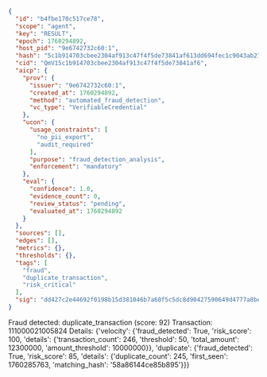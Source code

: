 ```json
{
  "id": "b4fbe170c517ce78",
  "scope": "agent",
  "key": "RESULT",
  "epoch": 1760294892,
  "host_pid": "9e6742732c60:1",
  "hash": "5c1b914703cbee2304af913c47f4f5de73841af613dd694fec1c9043ab2763cf",
  "cid": "QmV15c1b914703cbee2304af913c47f4f5de73841af6",
  "aicp": {
    "prov": {
      "issuer": "9e6742732c60:1",
      "created_at": 1760294892,
      "method": "automated_fraud_detection",
      "vc_type": "VerifiableCredential"
    },
    "ucon": {
      "usage_constraints": [
        "no_pii_export",
        "audit_required"
      ],
      "purpose": "fraud_detection_analysis",
      "enforcement": "mandatory"
    },
    "eval": {
      "confidence": 1.0,
      "evidence_count": 0,
      "review_status": "pending",
      "evaluated_at": 1760294892
    }
  },
  "sources": [],
  "edges": [],
  "metrics": {},
  "thresholds": {},
  "tags": [
    "fraud",
    "duplicate_transaction",
    "risk_critical"
  ],
  "sig": "dd427c2e44692f0198b15d381046b7a60f5c5dc8d90427590649d4777a8be92e"
}
```

Fraud detected: duplicate_transaction (score: 92)
Transaction: 111000021005824
Details: {'velocity': {'fraud_detected': True, 'risk_score': 100, 'details': {'transaction_count': 246, 'threshold': 50, 'total_amount': 12300000, 'amount_threshold': 10000000}}, 'duplicate': {'fraud_detected': True, 'risk_score': 85, 'details': {'duplicate_count': 245, 'first_seen': 1760285763, 'matching_hash': '58a86144ce85b895'}}}